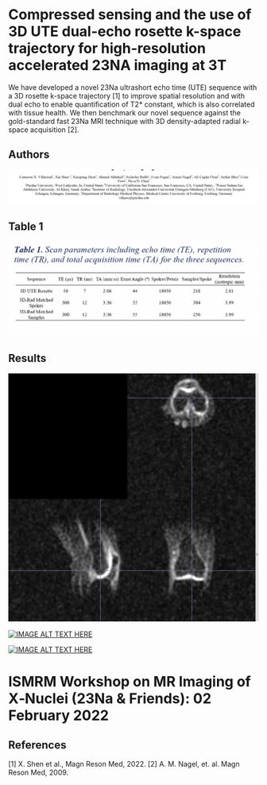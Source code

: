 # Compressed sensing and the use of 3D UTE dual-echo rosette k-space trajectory for high-resolution accelerated 23NA imaging at 3T

We have developed a novel 23Na ultrashort echo time (UTE) sequence with a 3D rosette k-space trajectory [1] to improve spatial resolution and with dual echo to enable quantification of T2* constant, which is also correlated with tissue health. We then benchmark our novel sequence against the gold-standard fast 23Na MRI technique with 3D density-adapted radial k-space acquisition [2].

## Authors

![alt text](https://github.com/uzayemir/23NA-Imaging-3D-UTE-Rosette-/blob/main/authors.png?raw=true)

## Table 1

![alt text](https://github.com/uzayemir/23NA-Imaging-3D-UTE-Rosette-/blob/main/Table1.png?raw=true)

## Results

![alt text](https://github.com/uzayemir/23NA-Imaging-3D-UTE-Rosette-/blob/main/IMG_4048.jpg?raw=true)

[![IMAGE ALT TEXT HERE](https://img.youtube.com/vi/Z3kach8gSqQ/0.jpg)](https://www.youtube.com/watch?v=Z3kach8gSqQ)


[![IMAGE ALT TEXT HERE](https://img.youtube.com/vi/dsP0y1L1Ieo/0.jpg)](https://www.youtube.com/watch?v=dsP0y1L1Ieo)



# ISMRM Workshop on MR Imaging of X‐Nuclei (23Na & Friends): 02 February 2022
## References 
[1] X. Shen et al., Magn Reson Med, 2022. 
[2] A. M. Nagel, et. al. Magn Reson Med, 2009.
